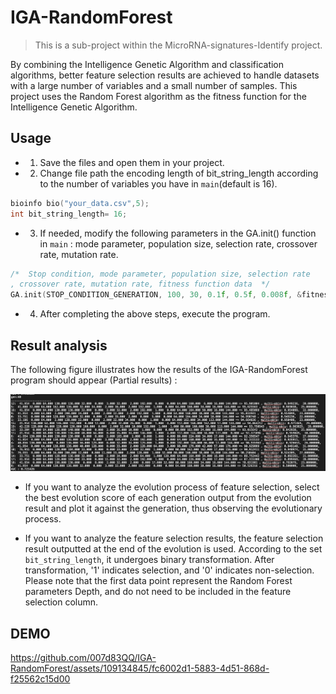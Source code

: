 # IGA-RandomForest
> This is a sub-project within the MicroRNA-signatures-Identify project.

By combining the Intelligence Genetic Algorithm and classification algorithms, better feature selection results are achieved to handle datasets with a large 
number of variables and a small number of samples. This project uses the Random Forest algorithm as the fitness function for the Intelligence Genetic Algorithm.
## Usage
* 1. Save the files and open them in your project.
* 2. Change file path the encoding length of bit_string_length according to the number of variables you have in `main`(default is 16).
```cpp
bioinfo bio("your_data.csv",5);
int bit_string_length= 16;
```
* 3. If needed, modify the following parameters in the GA.init() function in `main` : mode parameter, population size, selection rate, crossover rate, mutation rate.
```cpp
/*  Stop condition, mode parameter, population size, selection rate
, crossover rate, mutation rate, fitness function data  */
GA.init(STOP_CONDITION_GENERATION, 100, 30, 0.1f, 0.5f, 0.008f, &fitnessfunction_data);
```
* 4. After completing the above steps, execute the program.

## Result analysis
The following figure illustrates how the results of the IGA-RandomForest program should appear (Partial results) :

![image](https://github.com/007d83QQ/IGA-RandomForest/blob/main/github/IGA-result.png)

* If you want to analyze the evolution process of feature selection, select the best evolution score of each generation output from the evolution result 
and plot it against the generation, thus observing the evolutionary process.

* If you want to analyze the feature selection results, the feature selection result outputted at the end of the evolution is used. 
According to the set `bit_string_length`, it undergoes binary transformation. After transformation, '1' indicates selection, and '0' indicates non-selection.
Please note that the first data point represent the Random Forest parameters Depth, and do not need to be included in the feature selection column.

## DEMO




https://github.com/007d83QQ/IGA-RandomForest/assets/109134845/fc6002d1-5883-4d51-868d-f25562c15d00



